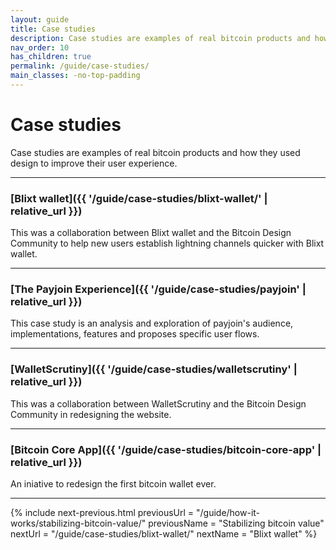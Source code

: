 ```yaml
---
layout: guide
title: Case studies
description: Case studies are examples of real bitcoin products and how they used design to improve their user experience.
nav_order: 10
has_children: true
permalink: /guide/case-studies/
main_classes: -no-top-padding
---
```


<!--

Illustration sources:

-->

# Case studies

Case studies are examples of real bitcoin products and how they used design to improve their user experience.

---

### [Blixt wallet]({{ '/guide/case-studies/blixt-wallet/' | relative_url }})

This was a collaboration between Blixt wallet and the Bitcoin Design Community to help new users establish lightning channels quicker with Blixt wallet.

---

### [The Payjoin Experience]({{ '/guide/case-studies/payjoin' | relative_url }})

This case study is an analysis and exploration of payjoin's audience, implementations, features and proposes specific user flows.

---

### [WalletScrutiny]({{ '/guide/case-studies/walletscrutiny' | relative_url }})

This was a collaboration between WalletScrutiny and the Bitcoin Design Community in redesigning the website.

---

### [Bitcoin Core App]({{ '/guide/case-studies/bitcoin-core-app' | relative_url }})

An iniative to redesign the first bitcoin wallet ever.

---

{% include next-previous.html
   previousUrl = "/guide/how-it-works/stabilizing-bitcoin-value/"
   previousName = "Stabilizing bitcoin value"
   nextUrl = "/guide/case-studies/blixt-wallet/"
   nextName = "Blixt wallet"
%}
